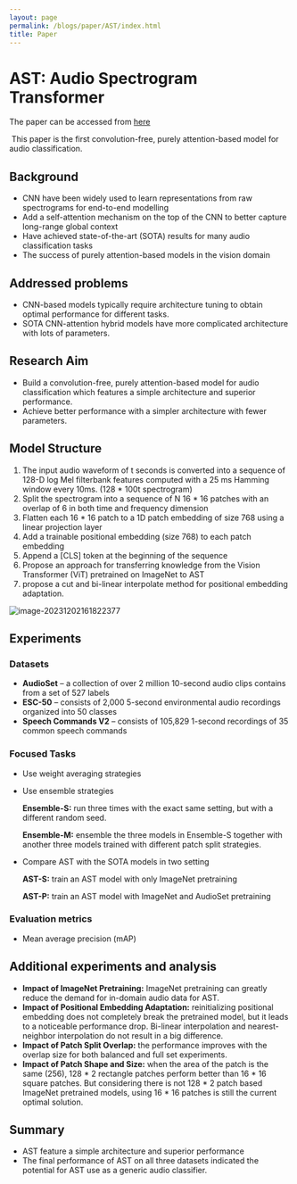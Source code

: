 ```yaml
---
layout: page
permalink: /blogs/paper/AST/index.html
title: Paper
---
```


# AST: Audio Spectrogram Transformer

The paper can be accessed from [here](https://arxiv.org/pdf/2104.01778.pdf)

​	This paper is the first convolution-free, purely attention-based model for audio classification.

## **Background**

- CNN have been widely used to learn representations from raw spectrograms for end-to-end modelling
- Add a self-attention mechanism on the top of the CNN to better capture long-range global context
- Have achieved state-of-the-art (SOTA) results for many audio classification tasks
- The success of purely attention-based models in the vision domain

## **Addressed problems**

- CNN-based models typically require architecture tuning to obtain optimal performance for different tasks.
- SOTA CNN-attention hybrid models have more complicated architecture with lots of parameters.

## **Research Aim**

- Build a convolution-free, purely attention-based model for audio classification which features a simple architecture and superior performance.
- Achieve better performance with a simpler architecture with fewer parameters.

## Model Structure

1. The input audio waveform of t seconds is converted into a sequence of 128-D log Mel filterbank features computed with a 25 ms Hamming window every 10ms. (128 * 100t spectrogram)
2. Split the spectrogram into a sequence of N 16 * 16 patches with an overlap of 6 in both time and frequency dimension
3. Flatten each 16 * 16 patch to a 1D patch embedding of size 768 using a linear projection layer
4. Add a trainable positional embedding (size 768) to each patch embedding
5. Append a [CLS] token at the beginning of the sequence
6. Propose an approach for transferring knowledge from the Vision Transformer (ViT) pretrained on ImageNet to AST
7. propose a cut and bi-linear interpolate method for positional embedding adaptation.

![image-20231202161822377](C:\Users\V\AppData\Roaming\Typora\typora-user-images\image-20231202161822377.png)

## Experiments

### Datasets

- **AudioSet** – a collection of over 2 million 10-second audio clips contains from a set of 527 labels 
- **ESC-50** – consists of 2,000 5-second environmental audio recordings organized into 50 classes
- **Speech Commands V2** – consists of 105,829 1-second recordings of 35 common speech commands

### Focused Tasks

- Use weight averaging strategies

- Use ensemble strategies

  **Ensemble-S:** run three times with the exact same setting, but with a different random seed.

  **Ensemble-M:** ensemble the three models in Ensemble-S together with another three models trained with different patch split strategies.

- Compare AST with the SOTA models in two setting

  **AST-S:** train an AST model with only ImageNet pretraining

  **AST-P:** train an AST model with ImageNet and AudioSet pretraining

### Evaluation metrics

- Mean average precision (mAP)

## Additional experiments and analysis

- **Impact of ImageNet Pretraining:** ImageNet pretraining can greatly reduce the demand for in-domain audio data for AST.
- **Impact of Positional Embedding Adaptation:** reinitializing positional embedding does not completely break the pretrained model, but it leads to a noticeable performance drop. Bi-linear interpolation and nearest-neighbor interpolation do not result in a big difference.
- **Impact of Patch Split Overlap:** the performance improves with the overlap size for both balanced and full set experiments.
- **Impact of Patch Shape and Size:** when the area of the patch is the same (256), 128 * 2 rectangle patches perform better than 16 * 16 square patches. But considering there is not 128 * 2 patch based ImageNet pretrained models, using 16 * 16 patches is still the current optimal solution. 

## Summary

- AST feature a simple architecture and superior performance
- The final performance of AST on all three datasets indicated the potential for AST use as a generic audio classifier.
